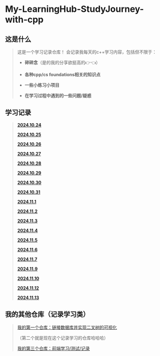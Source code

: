 # My-LearningHub-StudyJourney-with-cpp

## 这是什么
>这是一个学习记录仓库！
>会记录我每天的c++学习内容，包括但不限于：
>+ **碎碎念**（是的我的分享欲挺高的👉👈）
>
>+ **各种cpp/cs foundations相关的知识点**
>
>+ **一些小练习小项目**
>
>+ **在学习过程中遇到的一些问题/疑惑**

## 学习记录
>[**2024.10.24**](https://github.com/EthanQC/My-LearningHub-StudyJourney-with-cpp/blob/ec772867ff580e1615e77de30024a9ebc0762347/2024.10.24/today%20's%20learning%20record.md)
>
>[**2024.10.25**](https://github.com/EthanQC/My-LearningHub-StudyJourney-with-cpp/blob/751840b2097055f959e36822e1065e88642199d5/2024.10.25/learning%20record.md)
>
>[**2024.10.26**](https://github.com/EthanQC/My-LearningHub-StudyJourney-with-cpp/blob/a859074be0d75503d0948496e26885b5e4f08dd3/2024.10.26/learning%20record.md)
>
>[**2024.10.27**](https://github.com/EthanQC/My-LearningHub-StudyJourney-with-cpp/blob/a128f18fd4a18f901a2e02a320879dc684fa581f/2024.10.27/learning%20record.md)
>
>[**2024.10.28**](https://github.com/EthanQC/My-LearningHub-StudyJourney-with-cpp/blob/ab8049e5a5e5ceaf470277d68853b49c189cdc21/2024.10.28/learning%20record.md)
>
>[**2024.10.29**](https://github.com/EthanQC/My-LearningHub-StudyJourney-with-cpp/blob/aac150575bf6a2d0b0b3e389502478c0d13e4950/2024.10.29/learning%20record.md)
>
>[**2024.10.30**](https://github.com/EthanQC/My-LearningHub-StudyJourney-with-cpp/blob/18305ffc061c2604a56f01988b02848a3d924426/2024.10.30/learning%20record.md)
>
>[**2024.10.31**](https://github.com/EthanQC/My-LearningHub-StudyJourney-with-cpp/blob/005390f4e7a46c2389f095ef7bf1adebf6882d50/2024.10.31/learning%20record.md)
>
>[**2024.11.1**](https://github.com/EthanQC/My-LearningHub-StudyJourney-with-cpp/blob/62ae010a2c4789e29c90d4d60f12ba805e1115b4/2024.11.1/learning%20record.md)
>
>[**2024.11.2**](https://github.com/EthanQC/My-LearningHub-StudyJourney-with-cpp/blob/007e906478f31c212ff420c8d6dd5889cdabd9a4/2024.11.2/learning%20record.md)
>
>[**2024.11.3**](https://github.com/EthanQC/My-LearningHub-StudyJourney-with-cpp/blob/566c7e7c79747fe28850373445f18e658201ec93/2024.11.3/learning%20record.md)
>
>[**2024.11.4**](https://github.com/EthanQC/My-LearningHub-StudyJourney-with-cpp/blob/76fae2c91974eae254e7d4f1b2c19ad88b182057/2024.11.4/learning%20record.md)
>
>[**2024.11.5**](https://github.com/EthanQC/My-LearningHub-StudyJourney-with-cpp/blob/6e2f7b5f052c894ce90c952724d21178b6b87022/2024.11.5/learning%20record.md)
>
>[**2024.11.6**](https://github.com/EthanQC/My-LearningHub-StudyJourney-with-cpp/blob/a70603b5c2c43379d64526794526f453e10229bf/2024.11.6/learning-record.md)
>
>[**2024.11.7**](https://github.com/EthanQC/My-LearningHub-StudyJourney-with-cpp/blob/25938cd5d081e3cda1229c432c233a84ee76b8d6/2024.11.7/learning-record.md)
>
>[**2024.11.9**](https://github.com/EthanQC/My-LearningHub-StudyJourney-with-cpp/blob/0b53b4d4ac0334b7d54a18f336da882267211f67/2024.11.9/learning-record.md)
>
>[**2024.11.10**](https://github.com/EthanQC/My-LearningHub-StudyJourney-with-cpp/blob/e22ff82bef9fa38ba0ae597954cf01d4723707c9/2024.11.10/learning-record.md)
>
>[**2024.11.12**](https://github.com/EthanQC/My-LearningHub-StudyJourney-with-cpp/blob/2670f28837a2dbed098d98d432c05918bfbad68f/2024.11.12/learning%20record.md)
>
>[**2024.11.13**](https://github.com/EthanQC/My-LearningHub-StudyJourney-with-cpp/blob/f74f23139d1812cd049350b2582a8ef2c1decc5e/2024.11.13/learning%20record.md)

## 我的其他仓库（记录学习类）
>[我的第一个仓库：链接数据库并实现二叉树的可视化](https://github.com/EthanQC/using-cpp-and-MySQL-to-implement-the-visualization-of-a-binary-tree)
>
>（第二个就是现在这个记录学习的仓库哈哈哈）
>
>[我的第三个仓库：前端学习/测试/记录](https://github.com/EthanQC/my-test-page-website)
